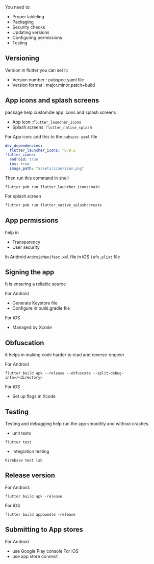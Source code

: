 You need to:
- Proper lableling
- Packaging
- Security checks
- Updating versions
- Configuring permissions
- Testing

## Versioning
Version in flutter you can set it:
- Version number : pubspec.yaml file
- Version format : major.minor.patch+build

## App icons and splash screens
package help customize app icons and splash screens
- App icon :`flutter_launcher_icons`
- Splash screens: `flutter_native_splash`

For App icon:
add this to the `pubspec.yaml` file
``` yaml
dev_dependencies:
  flutter_launcher_icons: ^0.9.2
flutter_icons:
  android: true
  ios: true
  image_path: "assets/icon/icon.png"
```
Then run this command in shell
``` shell
flutter pub run flutter_launcher_icons:main
```

For splash screen
``` bash
flutter pub run flutter_native_splash:create
```

## App permissions
help in
- Transparency
- User security

In Android `AndroidManifest.xml` file
in iOS `Info.plist` file

## Signing the app
It is ensuring a reliable source

For Android
- Generate Keystore file
- Configure in build.gradle file

For iOS
- Managed by Xcode

## Obfuscation
it helps in making code harder to read and reverse-engieer

For Android
``` shell
flutter build apk --release --obfuscate --split-debug-info=/<directory>
```

For iOS
- Set up flags in Xcode

## Testing
Testing and debugging help run the app smoothly and without crashes.

- unit tests
``` shell
flutter test
```

- Integration testing
``` shell
Firebase test lab
```

## Release version
For Android:
``` shell
flutter build apk -release
```

For iOS
``` shell
flutter build appbundle -release
```

## Submitting to App stores

For Android
- use Google Play console
For iOS
- use app store connect